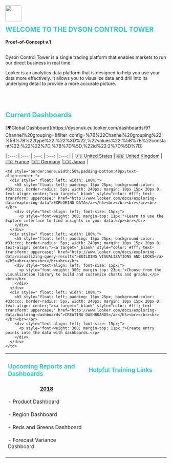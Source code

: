 <div style="float: left;">
<img src="https://upload.wikimedia.org/wikipedia/commons/2/2f/Dyson_logo.svg" border="0" height = "50">
</div>
<br><br />

<h2 style="text-transform: uppercase;float: center; color:  #33cccc ">
Welcome to the Dyson Control Tower
</h2>

<span style="font-weight: 300; float: center">
<b>Proof-of-Concept v.1</b>
</span>
<br><br />

Dyson Control Tower is a single trading platform that enables markets to run our direct business in real time.

Looker is an analytics data platform that is designed to help you use your data more effectively. It allows you to visualize data and drill into its underlying detail to provide a more accurate picture.

<br><br />

<h2 style="color: #33cccc ">
Current Dashboards
</h2>
[🌍Global Dashboard](https://dysonuk.eu.looker.com/dashboards/9?Channel%20grouping=&filter_config=%7B%22Channel%20grouping%22:%5B%7B%22type%22:%22%3D%22,%22values%22:%5B%7B%22constant%22:%22%22%7D,%7B%7D%5D,%22id%22:2%7D%5D%7D)

|     :---:    |     :---:      |         :---: |     :---:      |     :---:      |
| [🇺🇸 United States](https://dysonuk.eu.looker.com/dashboards/8?Property=www.dyson.com) | [🇬🇧 United Kingdom](https://dysonuk.eu.looker.com/dashboards/8?Property=www.dyson.co.uk) |[🇫🇷 France](https://dysonuk.eu.looker.com/dashboards/8?Property=www.dyson.fr) |[🇩🇪 Germany](https://dysonuk.eu.looker.com/dashboards/8?Property=www.dyson.de)  |[🇯🇵 Japan](https://dysonuk.eu.looker.com/dashboards/8?Property=www.dyson.co.jp)  |

  <table style="border:none;">
  <tr>
    <td style="border:none;width:50%;">
      <h3 style="color: #33cccc ">
        Upcoming Reports and Dashboards
        </h3>
    </td>
    <td style="border:none;width:50%;">
      <h3 style="color: #33cccc ">
        Helpful Training Links
        </h3>
    </td>
  </tr>


  <tr>
    <td style="border:none;width:50%;text-align:left;">
    <u><b style = "margin: 0px 0px 0px 100px"> 2018 </b></u> <br></br>
      - Product Dashboard <br></br>
      - Region Dashboard <br></br>
      - Reds and Greens Dashboard  <br></br>
      - Forecast Variance Dashboard  <br></br>
    </td>

    <td style="border:none;width:50%;padding-bottom:40px;text-align:center;">
      <div style=" float: left; width: 100%;">
        <h5 style="float: left; padding: 15px 25px; background-color: #33cccc; border-radius: 5px; width: 240px; margin: 10px 15px 20px 0; text-align: center;"><a target="_blank" style="color: #fff; text-transform: uppercase;" href="http://www.looker.com/docs/exploring-data/exploring-data">EXPLORING DATA</a></h5><br></br><br></br><br></br>
        <div style="text-align: left; font-size: 15px;">
          <p style="font-weight: 300; margin-top: 11px;">Learn to use the Explore interface to find insights in your data.</p><br></br>
        </div>
      </div>
      <div style=" float: left; width: 100%;">
        <h5 style="float: left; padding: 15px 25px; background-color: #33cccc; border-radius: 5px; width: 240px; margin: 10px 15px 20px 0; text-align: center;"><a target="_blank" style="color: #fff; text-transform: uppercase;" href="http://www.looker.com/docs/exploring-data/visualizing-query-results">BUILDING VISUALIZATIONS AND LOOKS</a></h5><br></br><br></br><br></br>
        <div style="text-align: left; font-size: 15px;">
          <p style="font-weight: 300; margin-top: 23px;">Choose from the visualization library to build and customize charts and graphs.</p><br></br>
        </div>
      </div>
      <div style=" float: left; width: 100%;">
        <h5 style="float: left; padding: 15px 25px; background-color: #33cccc; border-radius: 5px; width: 240px; margin: 10px 15px 20px 0; text-align: center;"><a target="_blank" style="color: #fff; text-transform: uppercase;" href="http://www.looker.com/docs/exploring-data/building-dashboards">CREATING DASHBOARDS</a></h5><br></br><br></br><br></br>
        <div style="text-align: left; font-size: 15px;">
          <p style="font-weight: 300; margin-top: 11px;">Create entry points into the data with dashboards.</p>
        </div>
      </div>
    </td>
  </tr>
